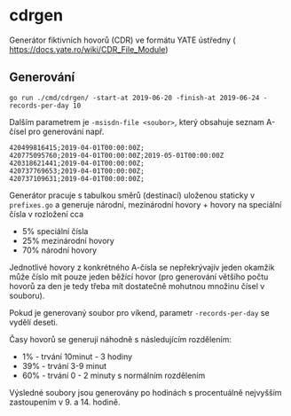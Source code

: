 # cdrgen

Generátor fiktivních hovorů (CDR) ve formátu YATE ústředny (
https://docs.yate.ro/wiki/CDR_File_Module)


## Generování

```
go run ./cmd/cdrgen/ -start-at 2019-06-20 -finish-at 2019-06-24 -records-per-day 10
```

Dalším parametrem je `-msisdn-file <soubor>`, který obsahuje seznam A-čísel pro generování
např.

```
420499816415;2019-04-01T00:00:00Z;
420775095760;2019-04-01T00:00:00Z;2019-05-01T00:00:00Z
420318621441;2019-04-01T00:00:00Z;
420737769653;2019-04-01T00:00:00Z;
420737109631;2019-04-01T00:00:00Z;
```

Generátor pracuje s tabulkou směrů (destinací) uloženou staticky v `prefixes.go` a generuje
národní, mezinárodní hovory + hovory na speciální čísla v rozložení cca

* 5% speciální čísla
* 25% mezinárodní hovory
* 70% národní hovory


Jednotlivé hovory z konkrétného A-čísla se nepřekrývajív jeden okamžik může číslo mít pouze
jeden běžící hovor (pro generování většího počtu hovorů za den je tedy třeba mít dostatečně
mohutnou množinu čísel v souboru).

Pokud je generovaný soubor pro víkend, parametr `-records-per-day` se vydělí deseti.

Časy hovorů se generují náhodně s následujícím rozdělením:

* 1% - trvání 10minut - 3 hodiny
* 39% - trvání 3-9 minut
* 60% - trvání 0 - 2 minuty s normálním rozdělením


Výsledné soubory jsou generovány po hodinách s procentuálně nejvyšším zastoupením
v 9. a 14. hodině.
